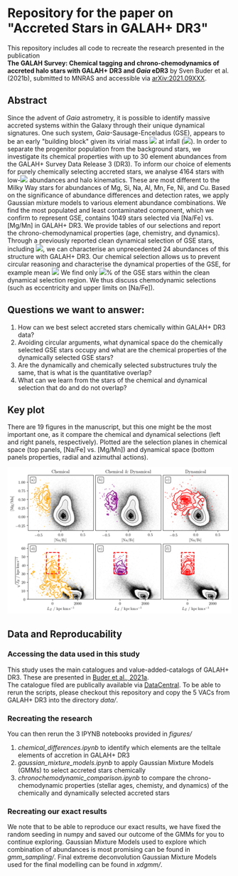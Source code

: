 # Repository for the paper on "Accreted Stars in GALAH+ DR3"

This repository includes all code to recreate the research presented in the publication  
**The GALAH Survey: Chemical tagging and chrono-chemodynamics of accreted halo stars with GALAH+ DR3 and *Gaia* eDR3**
by Sven Buder et al. (2021b), submitted to MNRAS and accessible via [arXiv:2021.09XXX](https://ui.adsabs.harvard.edu/abs/2020arXiv201102505B).

## Abstract

Since the advent of *Gaia* astrometry, it is possible to identify massive accreted systems within the Galaxy through their unique dynamical signatures. One such system, *Gaia*-Sausage-Enceladus (GSE), appears to be an early "building block" given its virial mass <img src="https://render.githubusercontent.com/render/math?math=> 10^{10}\,\mathrm{Msun}"> at infall (<img src="https://render.githubusercontent.com/render/math?math=z\sim 1-3">). In order to separate the progenitor population from the background stars, we investigate its chemical properties with up to 30 element abundances from the GALAH+ Survey Data Release 3 (DR3). To inform our choice of elements for purely chemically selecting accreted stars, we analyse 4164 stars with low-<img src="https://render.githubusercontent.com/render/math?math=\alpha"> abundances and halo kinematics. These are most different to the Milky Way stars for abundances of Mg, Si, Na, Al, Mn, Fe, Ni, and Cu. Based on the significance of abundance differences and detection rates, we apply Gaussian mixture models to various element abundance combinations. We find the most populated and least contaminated component, which we confirm to represent GSE, contains 1049 stars selected via [Na/Fe] vs. [Mg/Mn] in GALAH+ DR3. We provide tables of our selections and report the chrono-chemodynamical properties (age, chemistry, and dynamics). Through a previously reported clean dynamical selection of GSE stars, including <img src="https://render.githubusercontent.com/render/math?math=30 < \sqrt{J_R / \text{kpc km / s}} < 55">, we can characterise an unprecedented 24 abundances of this structure with GALAH+ DR3. Our chemical selection allows us to prevent circular reasoning and characterise the dynamical properties of the GSE, for example mean <img src="https://render.githubusercontent.com/render/math?math=\sqrt{J_R / \text{kpc km / s}} = 26_{-15}^{+9}"> We find only <img src="https://render.githubusercontent.com/render/math?math=(29 \pm 1)">% of the GSE stars within the clean dynamical selection region. We thus discuss chemodynamic selections (such as eccentricity and upper limits on [Na/Fe]).

## Questions we want to answer:

1. How can we best select accreted stars chemically within GALAH+ DR3 data?
2. Avoiding circular arguments, what dynamical space do the chemically selected GSE stars occupy and what are the chemical properties of the dynamically selected GSE stars?
3. Are the dynamically and chemically selected substructures truly the same, that is what is the quantitative overlap?
4. What can we learn from the stars of the chemical and dynamical selection that do and do not overlap?

## Key plot

There are 19 figures in the manuscript, but this one might be the most important one, as it compare the chemical and dynamical selections (left and right panels, respectively). Plotted are the selection planes in chemical space (top panels, [Na/Fe] vs. [Mg/Mn]) and dynamical space (bottom panels
properties, radial and azimuthal actions).

![Comparison of chemical and dynamical selections in their respective planes, [Na/Fe] vs. [Mg/Mn] (top panels) and L_Z vs. \sqrt{J_R}, respectively. Left panels (a and d):} Chemical selection (orange). Middle panels (b and e):} Overlap of chemical and dynamical selection (purple). Right panels (c and f):} Dynamical selection (red). Black background contours show the GALAH+ DR3 sample.](https://github.com/svenbuder/Accreted-stars-in-GALAH-DR3/blob/main/figures/chemdyn_selection_plane.png "Chemodynamic Selection Plane")

## Data and Reproducability

### Accessing the data used in this study
This study uses the main catalogues and value-added-catalogs of GALAH+ DR3. These are presented in [Buder et al., 2021a](https://ui.adsabs.harvard.edu/abs/2020arXiv201102505B).  
The catalogue filed are publically available via [DataCentral](https://cloud.datacentral.org.au/teamdata/GALAH/public/GALAH_DR3/).
To be able to rerun the scripts, please checkout this repository and copy the 5 VACs from GALAH+ DR3 into the directory *data/*.  

### Recreating the research
You can then rerun the 3 IPYNB notebooks provided in *figures/*
1. *chemical_differences.ipynb* to identify which elements are the telltale elements of accretion in GALAH+ DR3
2. *gaussian_mixture_models.ipynb* to apply Gaussian Mixture Models (GMMs) to select accreted stars chemically
3. *chronochemodynamic_comparison.ipynb* to compare the chrono-chemodynamic properties (stellar ages, chemisty, and dynamics) of the chemically and dynamically selected accreted stars

### Recreating our exact results
We note that to be able to reproduce our exact results, we have fixed the random seeding in numpy and saved our outcome of the GMMs for you to continue exploring.
Gaussian Mixture Models used to explore which combination of abundances is most promising can be found in *gmm_sampling/*.
Final extreme deconvolution Gaussian Mixture Models used for the final modelling can be found in *xdgmm/*.

